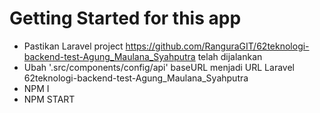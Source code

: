 # Getting Started for this app

- Pastikan Laravel project https://github.com/RanguraGIT/62teknologi-backend-test-Agung_Maulana_Syahputra telah dijalankan
- Ubah '.src/components/config/api' baseURL menjadi URL Laravel 62teknologi-backend-test-Agung_Maulana_Syahputra 
- NPM I
- NPM START

      
    

